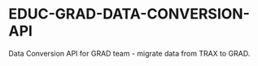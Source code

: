# EDUC-GRAD-DATA-CONVERSION-API
Data Conversion API for GRAD team - migrate data from TRAX to GRAD.
